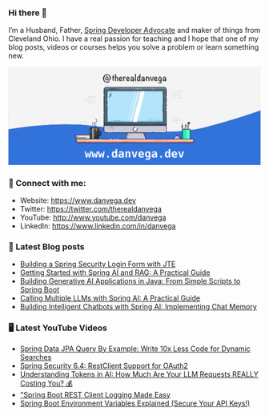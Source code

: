 ### Hi there 👋

I’m a Husband, Father, [Spring Developer Advocate](https://tanzu.vmware.com/developer/advocates/) and maker of things from Cleveland Ohio. I have a real passion for teaching and I hope that one of my blog posts, videos or courses helps you solve a problem or learn something new.

![Profile Header](./github_profile_header.png)

### 🤝 Connect with me:

- Website: https://www.danvega.dev
- Twitter: https://twitter.com/therealdanvega
- YouTube: http://www.youtube.com/danvega
- LinkedIn: https://www.linkedin.com/in/danvega

### 📝 Latest Blog posts

<!-- BLOG-POST-LIST:START -->
- [Building a Spring Security Login Form with JTE](/blog/2024/10/24/spring-boot-oauth-demo)
- [Getting Started with Spring AI and RAG: A Practical Guide](/blog/2024/10/22/getting-started-with-spring-ai-rag)
- [Building Generative AI Applications in Java: From Simple Scripts to Spring Boot](/blog/2024/10/15/ai-java-developers)
- [Calling Multiple LLMs with Spring AI: A Practical Guide](/blog/2024/10/14/spring-ai-multiple-llms)
- [Building Intelligent Chatbots with Spring AI: Implementing Chat Memory](/blog/2024/10/11/spring-ai-chat-memory)
<!-- BLOG-POST-LIST:END -->

### 🖥 Latest YouTube Videos

<!-- YOUTUBE:START -->
- [Spring Data JPA Query By Example: Write 10x Less Code for Dynamic Searches](https://www.youtube.com/watch?v=NGVWHdGNbiI)
- [Spring Security 6.4: RestClient Support for OAuth2](https://www.youtube.com/watch?v=nFKcJDpUuZ8)
- [Understanding Tokens in AI: How Much Are Your LLM Requests REALLY Costing You? 💰](https://www.youtube.com/watch?v=ZUCVRppXPSc)
- [&quot;Spring Boot REST Client Logging Made Easy](https://www.youtube.com/watch?v=l35P5GylXN8)
- [Spring Boot Environment Variables Explained &lpar;Secure Your API Keys!&rpar;](https://www.youtube.com/watch?v=rQV76dufxz4)
<!-- YOUTUBE:END -->
